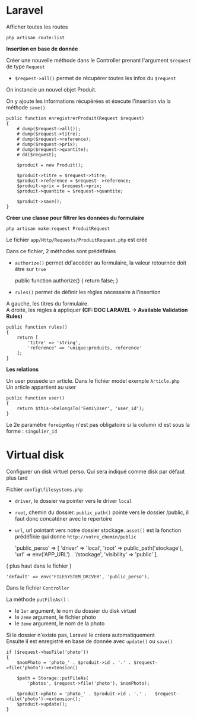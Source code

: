 # Laravel

Afficher toutes les routes

    php artisan route:list
    
__Insertion en base de donnée__

Créer une nouvelle méthode dans le Controller prenant l'argument `$request` de type `Request`

* `$request->all()` permet de récupérer toutes les infos du `$request`

On instancie un nouvel objet Produit.

On y ajoute les informations récupérées et éxecute l'insertion via la méthode `save()`.


    public function enregistrerProduit(Request $request)
    {
        # dump($request->all());
        # dump($request->titre);
        # dump($request->reference);
        # dump($request->prix);
        # dump($request->quantite);
        # dd($request);

        $produit = new Produit();

        $produit->titre = $request->titre;
        $produit->reference = $request- >reference;
        $produit->prix = $request->prix;
        $produit->quantite = $request->quantite;
        
        $produit->save();
    }
    

**Créer une classe pour filtrer les données du formulaire**

    php artisan make:request ProduitRequest
    
Le fichier `app/Http/Requests/ProduitRequest.php` est créé

Dans ce fichier, 2 méthodes sont prédéfinies

* `authorize()` permet dd'accéder au formulaire, la valeur retournée doit être sur `true`

    
    public function authorize()
    {
        return false;
    }
    
* `rules()` permet de définir les règles nécessaire à l'insertion

A gauche, les titres du formulaire.\
A droite, les règles à appliquer __(CF: DOC LARAVEL -> Available Validation Rules)__ 

    public function rules()
    {
        return [
            'titre' => 'string',
            'reference' => 'unique:produits, reference'
        ];
    }
    


__Les relations__

Un user possede un article.
Dans le fichier model exemple `Article.php`\
Un article appartient au user
    
    public function user()
    {
        return $this->belongsTo('Eemi\User', 'user_id');
    }

Le 2e paramètre `foreignKey` n'est pas obligatoire si la column id est sous la forme :
`singulier_id`


# Virtual disk

Configurer un disk virtuel perso. Qui sera indiqué comme disk par défaut plus tard

Fichier `config\filesystems.php`

* `driver`, le dossier va pointer vers le driver `local`
* `root`, chemin du dossier. `public_path()` pointe vers le dossier /public, il faut donc concaténer avec le repertoire
* `url`, url pointant vers notre dossier stockage. `asset()` est la fonction prédéfinie qui donne `http://votre_chemin/public`


    'public_perso' => [
        'driver' => 'local',
        'root' => public_path('stockage'),
        'url' => env('APP_URL') . '/stockage',
        'visibility' => 'public'
    ],   
    
( plus haut dans le fichier )

    'default' => env('FILESYSTEM_DRIVER', 'public_perso'),
    

Dans le fichier `Controller`
   
La méthode `putFileAs()` : 
* le `1er` argument, le nom du dossier du disk virtuel   
* le `2eme` argument, le fichier photo
* le `3eme` argument, le nom de la photo   
    
Si le dossier n'existe pas, Laravel le créera automatiquement\
Ensuite il est enregistré en base de donnée avec `update()` ou `save()`
    
    if ($request->hasFile('photo'))
    {
        $nomPhoto = 'photo_' . $produit->id . '.' . $request->file('photo')->extension()
    
        $path = Storage::putFileAs(
            'photos', $request->file('photo'), $nomPhoto);
    
        $produit->photo = 'photo_' . $produit->id . '.' .   $request->file('photo')->extension();
        $produit->update();
    }